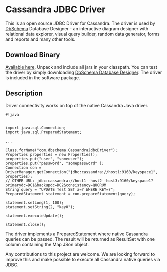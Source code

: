 # Cassandra JDBC Driver

This is an open source JDBC Driver for Cassandra.
The driver is used by [DbSchema](http://www.dbschema.com) Database Designer - an interactive diagram designer with relational data explorer, visual query builder, random data generator, forms and reports and many other tools.

## Download Binary

[Available here](http://www.dbschema.com/jdbc-drivers/CassandraJdbcDriver.zip). Unpack and include all jars in your classpath. 
You can test the driver by simply downloading [DbSchema Database Designer](http://www.dbschema.com). The driver is included in the software package.

## Description

Driver connectivity works on top of the native Cassandra Java driver.

```
#!java


import java.sql.Connection;
import java.sql.PreparedStatement;

...

Class.forName("com.dbschema.CassandraJdbcDriver");
Properties properties = new Properties();
properties.put("user", "someuser");
properties.put("password", "somepassword" );
Connection con = DriverManager.getConnection("jdbc:cassandra://host1:9160/keyspace1", properties);
// OTHER URL: jdbc:cassandra://host1--host2--host3:9160/keyspace1?primarydc=DC1&backupdc=DC2&consistency=QUORUM
String query = "UPDATE Test SET a=? WHERE KEY=?";
PreparedStatement statement = con.prepareStatement(query);

statement.setLong(1, 100);
statement.setString(2, "key0");

statement.executeUpdate();

statement.close();
```


The driver implements a PreparedStatement where native Cassandra queries can be passed.
The result will be returned as ResultSet with one column containing the Map JSon object.

Any contributions to this project are welcome.
We are looking forward to improve this and make possible to execute all Cassandra native queries via JDBC.